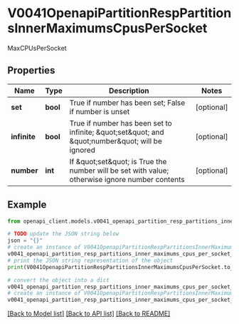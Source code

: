 # V0041OpenapiPartitionRespPartitionsInnerMaximumsCpusPerSocket

MaxCPUsPerSocket

## Properties

Name | Type | Description | Notes
------------ | ------------- | ------------- | -------------
**set** | **bool** | True if number has been set; False if number is unset | [optional] 
**infinite** | **bool** | True if number has been set to infinite; \&quot;set\&quot; and \&quot;number\&quot; will be ignored | [optional] 
**number** | **int** | If \&quot;set\&quot; is True the number will be set with value; otherwise ignore number contents | [optional] 

## Example

```python
from openapi_client.models.v0041_openapi_partition_resp_partitions_inner_maximums_cpus_per_socket import V0041OpenapiPartitionRespPartitionsInnerMaximumsCpusPerSocket

# TODO update the JSON string below
json = "{}"
# create an instance of V0041OpenapiPartitionRespPartitionsInnerMaximumsCpusPerSocket from a JSON string
v0041_openapi_partition_resp_partitions_inner_maximums_cpus_per_socket_instance = V0041OpenapiPartitionRespPartitionsInnerMaximumsCpusPerSocket.from_json(json)
# print the JSON string representation of the object
print(V0041OpenapiPartitionRespPartitionsInnerMaximumsCpusPerSocket.to_json())

# convert the object into a dict
v0041_openapi_partition_resp_partitions_inner_maximums_cpus_per_socket_dict = v0041_openapi_partition_resp_partitions_inner_maximums_cpus_per_socket_instance.to_dict()
# create an instance of V0041OpenapiPartitionRespPartitionsInnerMaximumsCpusPerSocket from a dict
v0041_openapi_partition_resp_partitions_inner_maximums_cpus_per_socket_from_dict = V0041OpenapiPartitionRespPartitionsInnerMaximumsCpusPerSocket.from_dict(v0041_openapi_partition_resp_partitions_inner_maximums_cpus_per_socket_dict)
```
[[Back to Model list]](../README.md#documentation-for-models) [[Back to API list]](../README.md#documentation-for-api-endpoints) [[Back to README]](../README.md)


